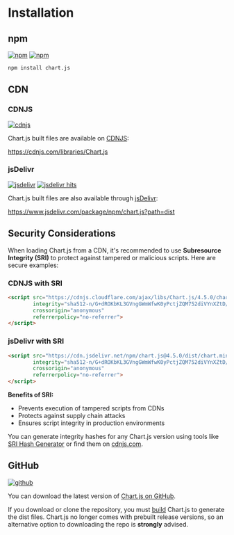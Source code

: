 # Installation

## npm

[![npm](https://img.shields.io/npm/v/chart.js.svg?style=flat-square&maxAge=600)](https://npmjs.com/package/chart.js)
[![npm](https://img.shields.io/npm/dm/chart.js.svg?style=flat-square&maxAge=600)](https://npmjs.com/package/chart.js)

```sh
npm install chart.js
```

## CDN

### CDNJS

[![cdnjs](https://img.shields.io/cdnjs/v/Chart.js.svg?style=flat-square&maxAge=600)](https://cdnjs.com/libraries/Chart.js)

Chart.js built files are available on [CDNJS](https://cdnjs.com/):

<https://cdnjs.com/libraries/Chart.js>

### jsDelivr

[![jsdelivr](https://img.shields.io/npm/v/chart.js.svg?label=jsdelivr&style=flat-square&maxAge=600)](https://cdn.jsdelivr.net/npm/chart.js@latest/dist/) [![jsdelivr hits](https://data.jsdelivr.com/v1/package/npm/chart.js/badge)](https://www.jsdelivr.com/package/npm/chart.js)

Chart.js built files are also available through [jsDelivr](https://www.jsdelivr.com/):

<https://www.jsdelivr.com/package/npm/chart.js?path=dist>

## Security Considerations

When loading Chart.js from a CDN, it's recommended to use **Subresource Integrity (SRI)** to protect against tampered or malicious scripts. Here are secure examples:

### CDNJS with SRI

```html
<script src="https://cdnjs.cloudflare.com/ajax/libs/Chart.js/4.5.0/chart.min.js" 
        integrity="sha512-n/G+dROKbKL3GVngGWmWfwK0yPctjZQM752diVYnXZtD/48agpUKLIn0xDQL9ydZ91x6BiOmTIFwWjjFi2kEFg==" 
        crossorigin="anonymous" 
        referrerpolicy="no-referrer">
</script>
```

### jsDelivr with SRI

```html
<script src="https://cdn.jsdelivr.net/npm/chart.js@4.5.0/dist/chart.min.js" 
        integrity="sha512-n/G+dROKbKL3GVngGWmWfwK0yPctjZQM752diVYnXZtD/48agpUKLIn0xDQL9ydZ91x6BiOmTIFwWjjFi2kEFg==" 
        crossorigin="anonymous" 
        referrerpolicy="no-referrer">
</script>
```

**Benefits of SRI:**
- Prevents execution of tampered scripts from CDNs
- Protects against supply chain attacks
- Ensures script integrity in production environments

You can generate integrity hashes for any Chart.js version using tools like [SRI Hash Generator](https://www.srihash.org/) or find them on [cdnjs.com](https://cdnjs.com/libraries/Chart.js).

## GitHub

[![github](https://img.shields.io/github/release/chartjs/Chart.js.svg?style=flat-square&maxAge=600)](https://github.com/chartjs/Chart.js/releases/latest)

You can download the latest version of [Chart.js on GitHub](https://github.com/chartjs/Chart.js/releases/latest).

If you download or clone the repository, you must [build](../developers/contributing.md#building-and-testing) Chart.js to generate the dist files. Chart.js no longer comes with prebuilt release versions, so an alternative option to downloading the repo is **strongly** advised.
